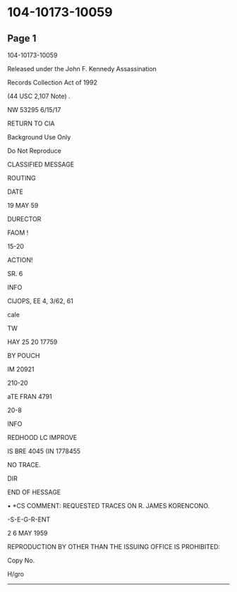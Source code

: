 # 104-10173-10059

## Page 1

104-10173-10059

Released under the John F. Kennedy Assassination

Records Collection Act of 1992

(44 USC 2,107 Note) .

NW 53295 6/15/17

RETURN TO CIA

Background Use Only

Do Not Reproduce

CLASSIFIED MESSAGE

ROUTING

DATE

19 MAY 59

DURECTOR

FAOM !

15-20

ACTION!

SR. 6

INFO

CIJOPS, EE 4, 3/62, 61

cale

TW

HAY 25 20 17759

BY POUCH

IM 20921

210-20

aTE FRAN 4791

20-8

INFO

REDHOOD LC IMPROVE

IS BRE 4045 (IN 1778455

NO TRACE.

DIR

END OF HESSAGE

• *CS COMMENT: REQUESTED TRACES ON R. JAMES KORENCONO.

-S-E-G-R-ENT

2 6 MAY 1959

REPRODUCTION BY OTHER THAN THE ISSUING OFFICE IS PROHIBITED:

Copy No.

H/gro

---

